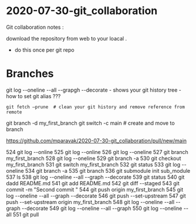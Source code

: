 # 2020-07-30-git_collaboration

Git collaboration notes : 

download the repository from web to your loacal . 
- do this once per git repo 

# Branches 





git log --oneline --all --grapgh --decorate  - shows your git history tree 
	- how to set git alias ???

	git fetch —prune  # clean your git history and remove reference from remote 
git branch -d my_first_branch
git switch -c main   # create and move to  branch 


https://github.com/mparavak/2020-07-30-git_collaboration/pull/new/main


  524  git log --online 
  525  git log --online 
  526  git log --oneline 
  527  git branch my_first_branch 
  528  git log --oneline 
  529  git branch -a 
  530  git checkout my_first_branch 
  531  git switch my_first_branch 
  532  git status 
  533  git log --oneline 
  534  git branch -a 
  535  git branch 
  536  git submodule init sub_module
  537  ls
  538  git log --oneline --all --graph --decorate 
  539  git status 
  540  git dadd README.md
  541  git add README.md
  542  git diff --staged 
  543  git commit -m "Second commit "
  544  git push origin my_first_branch 
  545  git log --oneline --all --graph --decorate 
  546  git push --set-upstream 
  547      git push --set-upstream origin my_first_branch
  548  git log --oneline --all --graph --decorate 
  549  git log --oneline --all --graph
  550  git log --oneline --all 
  551  git pull 


